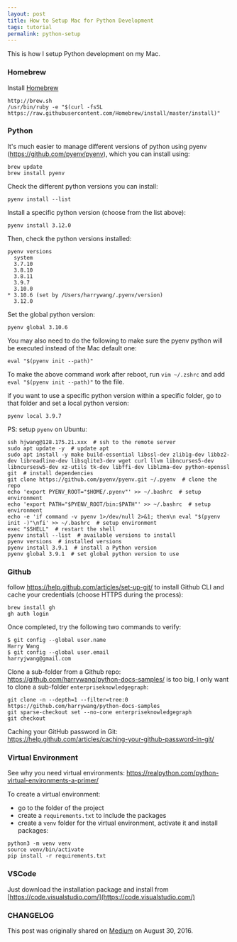 ```yaml
---
layout: post
title: How to Setup Mac for Python Development
tags: tutorial
permalink: python-setup
---
```


This is how I setup Python development on my Mac.

### Homebrew

Install [Homebrew](https://brew.sh/)

```
http://brew.sh
/usr/bin/ruby -e "$(curl -fsSL https://raw.githubusercontent.com/Homebrew/install/master/install)"
```

### Python

It's much easier to manage different versions of python using pyenv (https://github.com/pyenv/pyenv), which you can install using:

```
brew update
brew install pyenv
```

Check the different python versions you can install:

```
pyenv install --list
```

Install a specific python version (choose from the list above):

```
pyenv install 3.12.0
```

Then, check the python versions installed:

```
pyenv versions
  system
  3.7.10
  3.8.10
  3.8.11
  3.9.7
  3.10.0
* 3.10.6 (set by /Users/harrywang/.pyenv/version)
  3.12.0
```

Set the global python version:

```
pyenv global 3.10.6
```

You may also need to do the following to make sure the pyenv python will be executed instead of the Mac default one:

```
eval "$(pyenv init --path)"
```

To make the above command work after reboot, run `vim ~/.zshrc` and add `eval "$(pyenv init --path)"` to the file.


if you want to use a specific python version within a specific folder, go to that folder and set a local python version:

```
pyenv local 3.9.7
```

PS: setup `pyenv` on Ubuntu:

```
ssh hjwang@128.175.21.xxx  # ssh to the remote server
sudo apt update -y  # update apt
sudo apt install -y make build-essential libssl-dev zlib1g-dev libbz2-dev libreadline-dev libsqlite3-dev wget curl llvm libncurses5-dev libncursesw5-dev xz-utils tk-dev libffi-dev liblzma-dev python-openssl git  # install dependencies
git clone https://github.com/pyenv/pyenv.git ~/.pyenv  # clone the repo
echo 'export PYENV_ROOT="$HOME/.pyenv"' >> ~/.bashrc  # setup environment
echo 'export PATH="$PYENV_ROOT/bin:$PATH"' >> ~/.bashrc  # setup environment
echo -e 'if command -v pyenv 1>/dev/null 2>&1; then\n eval "$(pyenv init -)"\nfi' >> ~/.bashrc  # setup environment
exec "$SHELL"  # restart the shell
pyenv install --list  # available versions to install 
pyenv versions  # installed versions
pyenv install 3.9.1  # install a Python version
pyenv global 3.9.1  # set global python version to use
```


### Github

follow https://help.github.com/articles/set-up-git/ to install Github CLI and cache your credentials (choose HTTPS during the process):

```
brew install gh
gh auth login
```

Once completed, try the following two commands to verify:

```
$ git config --global user.name
Harry Wang
$ git config --global user.email
harryjwang@gmail.com
```

Clone a sub-folder from a Github repo: https://github.com/harrywang/python-docs-samples/ is too big, I only want to clone a sub-folder `enterpriseknowledgegraph`:

```
git clone -n --depth=1 --filter=tree:0 https://github.com/harrywang/python-docs-samples
git sparse-checkout set --no-cone enterpriseknowledgegraph
git checkout
```

Caching your GitHub password in Git: https://help.github.com/articles/caching-your-github-password-in-git/

### Virtual Environment

See why you need virtual environments: https://realpython.com/python-virtual-environments-a-primer/

To create a virtual environment:
- go to the folder of the project
- create a `requirements.txt` to include the packages  
- create a `venv` folder for the virtual environment, activate it and install packages: 

```
python3 -m venv venv
source venv/bin/activate
pip install -r requirements.txt
```

### VSCode

Just download the installation package and install from [https://code.visualstudio.com/](https://code.visualstudio.com/)


### CHANGELOG

This post was originally shared on [Medium](https://harrywang.medium.com/how-to-setup-mac-for-python-development-37e5fd895151) on August 30, 2016.
